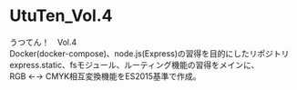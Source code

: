 # UtuTen_Vol.4
うつてん！　Vol.4  
Docker(docker-compose)、node.js(Express)の習得を目的にしたリポジトリ  
express.static、fsモジュール、ルーティング機能の習得をメインに、  
RGB ←→ CMYK相互変換機能をES2015基準で作成。